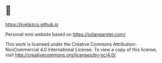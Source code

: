# 👋
 https://kvelazco.github.io 
 
 Personal mini website based on https://juliangarnier.com/

 This work is licensed under the Creative Commons Attribution-NonCommercial 4.0 International License. To view a copy of this license, visit http://creativecommons.org/licenses/by-nc/4.0/.
